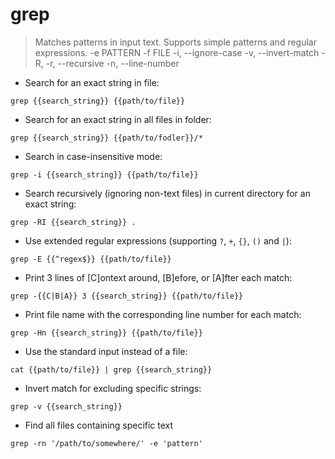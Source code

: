 # grep

> Matches patterns in input text.
> Supports simple patterns and regular expressions.
> -e PATTERN
> -f FILE
> -i, --ignore-case
> -v, --invert-match
> -R, -r, --recursive
> -n, --line-number

- Search for an exact string in file:

`grep {{search_string}} {{path/to/file}}`

- Search for an exact string in all files in folder:

`grep {{search_string}} {{path/to/fodler}}/*`

- Search in case-insensitive mode:

`grep -i {{search_string}} {{path/to/file}}`

- Search recursively (ignoring non-text files) in current directory for an exact string:

`grep -RI {{search_string}} .`

- Use extended regular expressions (supporting `?`, `+`, `{}`, `()` and `|`):

`grep -E {{^regex$}} {{path/to/file}}`

- Print 3 lines of [C]ontext around, [B]efore, or [A]fter each match:

`grep -{{C|B|A}} 3 {{search_string}} {{path/to/file}}`

- Print file name with the corresponding line number for each match:

`grep -Hn {{search_string}} {{path/to/file}}`

- Use the standard input instead of a file:

`cat {{path/to/file}} | grep {{search_string}}`

- Invert match for excluding specific strings:

`grep -v {{search_string}}`

- Find all files containing specific text

`grep -rn '/path/to/somewhere/' -e 'pattern'`